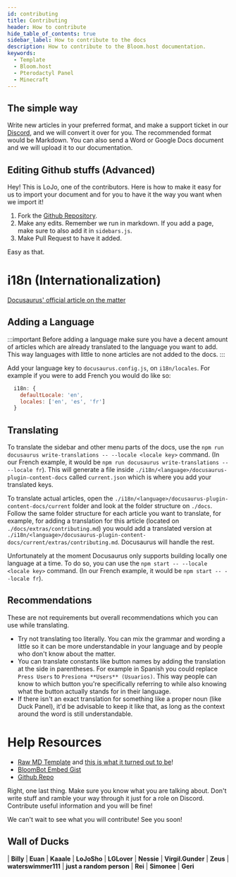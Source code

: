 ```yaml
---
id: contributing
title: Contributing
header: How to contribute
hide_table_of_contents: true
sidebar_label: How to contribute to the docs
description: How to contribute to the Bloom.host documentation.
keywords:
  - Template
  - Bloom.host
  - Pterodactyl Panel
  - Minecraft
---
```


## The simple way
Write new articles in your preferred format, and make a support ticket in our [Discord](https://discord.gg/bloom), and we will convert it over for you. The recommended format would be Markdown. You can also send a Word or Google Docs document and we will upload it to our documentation.

## Editing Github stuffs (Advanced)
Hey! This is LoJo, one of the contributors. Here is how to make it easy for us to import your document and for you to have it the way you want when we import it!

1. Fork the [Github Repository](https://github.com/Bloom-host/BloomDocs).
2. Make any edits. Remember we run in markdown. If you add a page, make sure to also add it in `sidebars.js`.
3. Make Pull Request to have it added.

Easy as that.

# i18n (Internationalization)
[Docusaurus' official article on the matter](https://docusaurus.io/docs/i18n/introduction)

## Adding a Language
:::important
Before adding a language make sure you have a decent amount of articles which are already translated to the language you
want to add. This way languages with little to none articles are not added to the docs.
:::

Add your language key to `docusaurus.config.js`, on `i18n/locales`. For example if you were to add French you would do like so:
```js
  i18n: {
    defaultLocale: 'en',
    locales: ['en', 'es', 'fr']
  }
```

## Translating
To translate the sidebar and other menu parts of the docs, use the `npm run docusaurus write-translations -- --locale <locale key>`
command. (In our French example, it would be `npm run docusaurus write-translations -- --locale fr`). This will generate
a file inside `./i18n/<language>/docusaurus-plugin-content-docs` called `current.json` which is where you add your translated keys.

To translate actual articles, open the `./i18n/<language>/docusaurus-plugin-content-docs/current` folder and look at the
folder structure on `./docs`. Follow the same folder structure for each article you want to translate, for example, for
adding a translation for this article (located on `./docs/extras/contributing.md`) you would add a translated version at
`./i18n/<language>/docusaurus-plugin-content-docs/current/extras/contributing.md`. Docusaurus will handle the rest.

Unfortunately at the moment Docusaurus only supports building locally one language at a time. To do so, you can use the
`npm start -- --locale <locale key>` command. (In our French example, it would be `npm start -- --locale fr`).

## Recommendations
These are not requirements but overall recommendations which you can use while translating.

- Try not translating too literally. You can mix the grammar and wording a little so it can be more understandable in
your language and by people who don't know about the matter.
- You can translate constants like button names by adding the translation at the side in parentheses. For example in
Spanish you could replace `Press Users` to `Presiona **Users** (Usuarios)`. This way people can know to which
button you're specifically referring to while also knowing what the button actually stands for in their language.
- If there isn't an exact translation for something like a proper noun (like Duck Panel), it'd be advisable to keep
it like that, as long as the context around the word is still understandable.

# Help Resources

- [Raw MD Template](https://raw.githubusercontent.com/Bloom-host/BloomDocs/master/docs/extras/template.md) and [this is what it turned out to be](https://docs.bloom.host/extras/template/)!
- [BloomBot Embed Gist](https://gist.github.com/NotGeri/cb11552ab7a12e20ab495a20826c341f)
- [Github Repo](https://github.com/Bloom-host/BloomDocs)

Right, one last thing. Make sure you know what you are talking about. Don't write stuff and ramble your way through it just for a role on Discord. Contribute useful information and you will be fine!

We can't wait to see what you will contribute! See you soon!


## Wall of Ducks
|  **Billy**  |  **Euan**  |  **Kaaale**  |  **LoJoSho** | **LGLover**  |  **Nessie** | **Virgil.Gunder**  |  **Zeus**  |  **waterswimmer111**  | **just a random person** | **Rei** | **Simonee** | **Geri**
